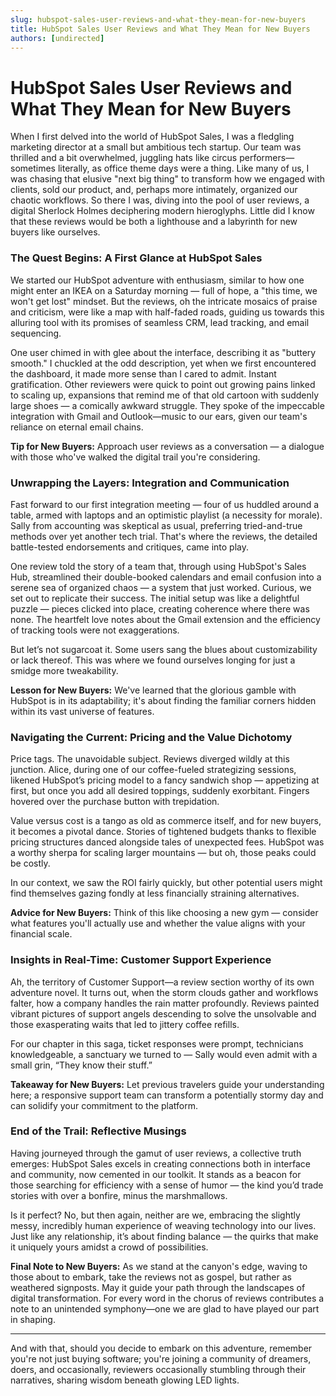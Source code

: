 ```yaml
---
slug: hubspot-sales-user-reviews-and-what-they-mean-for-new-buyers
title: HubSpot Sales User Reviews and What They Mean for New Buyers
authors: [undirected]
---
```


# HubSpot Sales User Reviews and What They Mean for New Buyers

When I first delved into the world of HubSpot Sales, I was a fledgling marketing director at a small but ambitious tech startup. Our team was thrilled and a bit overwhelmed, juggling hats like circus performers—sometimes literally, as office theme days were a thing. Like many of us, I was chasing that elusive "next big thing" to transform how we engaged with clients, sold our product, and, perhaps more intimately, organized our chaotic workflows. So there I was, diving into the pool of user reviews, a digital Sherlock Holmes deciphering modern hieroglyphs. Little did I know that these reviews would be both a lighthouse and a labyrinth for new buyers like ourselves.

### The Quest Begins: A First Glance at HubSpot Sales

We started our HubSpot adventure with enthusiasm, similar to how one might enter an IKEA on a Saturday morning — full of hope, a "this time, we won't get lost" mindset. But the reviews, oh the intricate mosaics of praise and criticism, were like a map with half-faded roads, guiding us towards this alluring tool with its promises of seamless CRM, lead tracking, and email sequencing.

One user chimed in with glee about the interface, describing it as "buttery smooth." I chuckled at the odd description, yet when we first encountered the dashboard, it made more sense than I cared to admit. Instant gratification. Other reviewers were quick to point out growing pains linked to scaling up, expansions that remind me of that old cartoon with suddenly large shoes — a comically awkward struggle. They spoke of the impeccable integration with Gmail and Outlook—music to our ears, given our team's reliance on eternal email chains.

**Tip for New Buyers:** Approach user reviews as a conversation — a dialogue with those who've walked the digital trail you're considering.

### Unwrapping the Layers: Integration and Communication

Fast forward to our first integration meeting — four of us huddled around a table, armed with laptops and an optimistic playlist (a necessity for morale). Sally from accounting was skeptical as usual, preferring tried-and-true methods over yet another tech trial. That's where the reviews, the detailed battle-tested endorsements and critiques, came into play.

One review told the story of a team that, through using HubSpot's Sales Hub, streamlined their double-booked calendars and email confusion into a serene sea of organized chaos — a system that just worked. Curious, we set out to replicate their success. The initial setup was like a delightful puzzle — pieces clicked into place, creating coherence where there was none. The heartfelt love notes about the Gmail extension and the efficiency of tracking tools were not exaggerations.

But let’s not sugarcoat it. Some users sang the blues about customizability or lack thereof. This was where we found ourselves longing for just a smidge more tweakability.

**Lesson for New Buyers:** We've learned that the glorious gamble with HubSpot is in its adaptability; it's about finding the familiar corners hidden within its vast universe of features.

### Navigating the Current: Pricing and the Value Dichotomy

Price tags. The unavoidable subject. Reviews diverged wildly at this junction. Alice, during one of our coffee-fueled strategizing sessions, likened HubSpot’s pricing model to a fancy sandwich shop — appetizing at first, but once you add all desired toppings, suddenly exorbitant. Fingers hovered over the purchase button with trepidation.

Value versus cost is a tango as old as commerce itself, and for new buyers, it becomes a pivotal dance. Stories of tightened budgets thanks to flexible pricing structures danced alongside tales of unexpected fees. HubSpot was a worthy sherpa for scaling larger mountains — but oh, those peaks could be costly.

In our context, we saw the ROI fairly quickly, but other potential users might find themselves gazing fondly at less financially straining alternatives.

**Advice for New Buyers:** Think of this like choosing a new gym — consider what features you'll actually use and whether the value aligns with your financial scale.

### Insights in Real-Time: Customer Support Experience

Ah, the territory of Customer Support—a review section worthy of its own adventure novel. It turns out, when the storm clouds gather and workflows falter, how a company handles the rain matter profoundly. Reviews painted vibrant pictures of support angels descending to solve the unsolvable and those exasperating waits that led to jittery coffee refills.

For our chapter in this saga, ticket responses were prompt, technicians knowledgeable, a sanctuary we turned to — Sally would even admit with a small grin, “They know their stuff.”

**Takeaway for New Buyers:** Let previous travelers guide your understanding here; a responsive support team can transform a potentially stormy day and can solidify your commitment to the platform.

### End of the Trail: Reflective Musings

Having journeyed through the gamut of user reviews, a collective truth emerges: HubSpot Sales excels in creating connections both in interface and community, now cemented in our toolkit. It stands as a beacon for those searching for efficiency with a sense of humor — the kind you’d trade stories with over a bonfire, minus the marshmallows.

Is it perfect? No, but then again, neither are we, embracing the slightly messy, incredibly human experience of weaving technology into our lives. Just like any relationship, it’s about finding balance — the quirks that make it uniquely yours amidst a crowd of possibilities.

**Final Note to New Buyers:** As we stand at the canyon's edge, waving to those about to embark, take the reviews not as gospel, but rather as weathered signposts. May it guide your path through the landscapes of digital transformation. For every word in the chorus of reviews contributes a note to an unintended symphony—one we are glad to have played our part in shaping.

---
And with that, should you decide to embark on this adventure, remember you're not just buying software; you're joining a community of dreamers, doers, and occasionally, reviewers occasionally stumbling through their narratives, sharing wisdom beneath glowing LED lights.